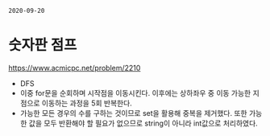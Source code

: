 `2020-09-20`

#  숫자판 점프

https://www.acmicpc.net/problem/2210



- DFS
- 이중 for문을 순회하며 시작점을 이동시킨다. 이후에는 상하좌우 중 이동 가능한 지점으로 이동하는 과정을 5회 반복한다.
- 가능한 모든 경우의 수를 구하는 것이므로 set을 활용해 중복을 제거했다. 또한 가능한 값을 모두 반환해야 할 필요가 없으므로 string이 아니라 int값으로 처리하였다.